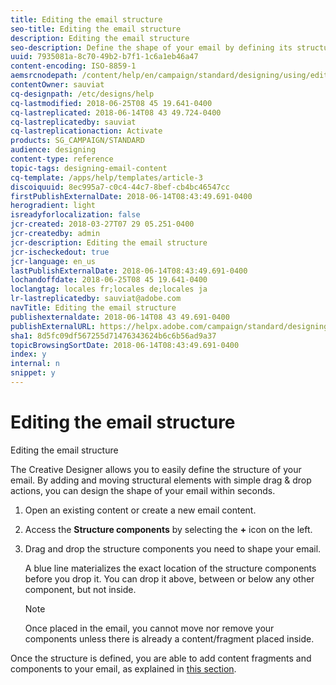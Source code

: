 ```yaml
---
title: Editing the email structure
seo-title: Editing the email structure
description: Editing the email structure
seo-description: Define the shape of your email by defining its structure.
uuid: 7935081a-8c70-49b2-b7f1-1c6a1eb46a47
content-encoding: ISO-8859-1
aemsrcnodepath: /content/help/en/campaign/standard/designing/using/editing-the-email-structure
contentOwner: sauviat
cq-designpath: /etc/designs/help
cq-lastmodified: 2018-06-25T08 45 19.641-0400
cq-lastreplicated: 2018-06-14T08 43 49.724-0400
cq-lastreplicatedby: sauviat
cq-lastreplicationaction: Activate
products: SG_CAMPAIGN/STANDARD
audience: designing
content-type: reference
topic-tags: designing-email-content
cq-template: /apps/help/templates/article-3
discoiquuid: 8ec995a7-c0c4-44c7-8bef-cb4bc46547cc
firstPublishExternalDate: 2018-06-14T08:43:49.691-0400
herogradient: light
isreadyforlocalization: false
jcr-created: 2018-03-27T07 29 05.251-0400
jcr-createdby: admin
jcr-description: Editing the email structure
jcr-ischeckedout: true
jcr-language: en_us
lastPublishExternalDate: 2018-06-14T08:43:49.691-0400
lochandoffdate: 2018-06-25T08 45 19.641-0400
loclangtag: locales fr;locales de;locales ja
lr-lastreplicatedby: sauviat@adobe.com
navTitle: Editing the email structure
publishexternaldate: 2018-06-14T08 43 49.691-0400
publishExternalURL: https://helpx.adobe.com/campaign/standard/designing/using/editing-the-email-structure.html
sha1: 8d5fc09df567255d71476343624b6c6b56ad9a37
topicBrowsingSortDate: 2018-06-14T08:43:49.691-0400
index: y
internal: n
snippet: y
---
```


# Editing the email structure

Editing the email structure

The Creative Designer allows you to easily define the structure of your email. By adding and moving structural elements with simple drag & drop actions, you can design the shape of your email within seconds.

1. Open an existing content or create a new email content.
1. Access the **Structure components** by selecting the **+** icon on the left.
1. Drag and drop the structure components you need to shape your email.

   A blue line materializes the exact location of the structure components before you drop it. You can drop it above, between or below any other component, but not inside.

   >[!NOTE]
   >
   >Once placed in the email, you cannot move nor remove your components unless there is already a content/fragment placed inside.

Once the structure is defined, you are able to add content fragments and components to your email, as explained in [this section](../../designing/using/adding-fragments-and-content-components.md).
